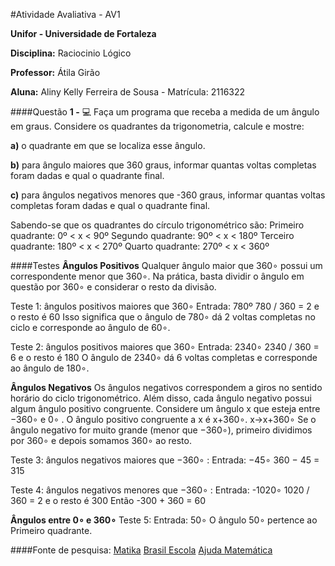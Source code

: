 #Atividade Avaliativa - AV1

**Unifor - Universidade de Fortaleza**

**Disciplina:** Raciocinio Lógico

**Professor:** Átila Girão

**Aluna:** Aliny Kelly Ferreira de Sousa - Matrícula: 2116322

####Questão
**1 -** :computer: Faça um programa que receba a medida de um ângulo em graus. Considere os quadrantes da
trigonometria, calcule e mostre:

**a)** o quadrante em que se localiza esse ângulo.

**b)** para ângulo maiores que 360 graus, informar quantas voltas completas foram dadas e qual
o quadrante final.

**c)** para ângulos negativos menores que -360 graus, informar quantas voltas completas foram
dadas e qual o quadrante final. 

Sabendo-se que os quadrantes do círculo trigonométrico são:
Primeiro quadrante: 0º < x < 90º
Segundo quadrante: 90º < x < 180º
Terceiro quadrante: 180º < x < 270º
Quarto quadrante: 270º < x < 360º

####Testes
**Ângulos Positivos**
Qualquer ângulo maior que 360∘ possui um correspondente menor que 360∘.
Na prática, basta dividir o ângulo em questão por 360∘ e considerar o resto da divisão.

Teste 1: ângulos positivos maiores que 360∘
Entrada: 780º
780 / 360 = 2 e o resto é 60
Isso significa que o ângulo de 780∘ dá 2 voltas completas no ciclo e corresponde ao ângulo de 60∘.

Teste 2: ângulos positivos maiores que 360∘
Entrada: 2340∘
2340 / 360 = 6 e o resto é 180
O ângulo de 2340∘ dá 6 voltas completas e corresponde ao ângulo de 180∘.

**Ângulos Negativos**
Os ângulos negativos correspondem a giros no sentido horário do ciclo trigonométrico.
Além disso, cada ângulo negativo possui algum ângulo positivo congruente.
Considere um ângulo x que esteja entre −360∘ e  0∘ . O ângulo positivo congruente a x é x+360∘.
x→x+360∘
Se o ângulo negativo for muito grande (menor que −360∘), primeiro dividimos por 360∘ e depois somamos 360∘ ao resto.

Teste 3: ângulos negativos maiores que  −360∘ :
Entrada: −45∘
360 − 45 = 315

Teste 4: ângulos negativos menores que  −360∘ :
Entrada: -1020∘
1020 / 360 = 2 e o resto é 300
Então -300 + 360 = 60

**Ângulos entre 0∘ e 360∘**
Teste 5:
Entrada: 50∘
O ângulo 50∘ pertence ao Primeiro quadrante.

####Fonte de pesquisa:
[Matika](https://matika.com.br/trigonometria-no-ciclo-trigonometrico/o-ciclo-trigonometrico)
[Brasil Escola](https://brasilescola.uol.com.br/matematica/identificando-os-quadrantes-ciclo-trigonometrico.htm)
[Ajuda Matemática](http://www.ajudamatematica.com/viewtopic.php?f=109&t=12832)
